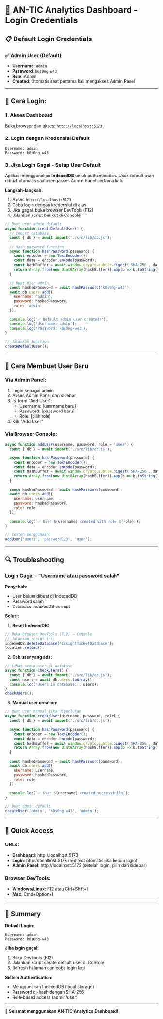 # 🔐 AN-TIC Analytics Dashboard - Login Credentials

## 📋 Default Login Credentials

### ✅ **Admin User (Default)**
- **Username**: `admin`
- **Password**: `k0s0ng-w43`
- **Role**: Admin
- **Created**: Otomatis saat pertama kali mengakses Admin Panel

---

## 🚀 **Cara Login:**

### 1. **Akses Dashboard**
Buka browser dan akses: `http://localhost:5173`

### 2. **Login dengan Kredensial Default**
```
Username: admin
Password: k0s0ng-w43
```

### 3. **Jika Login Gagal - Setup User Default**

Aplikasi menggunakan **IndexedDB** untuk authentication. User default akan dibuat otomatis saat mengakses Admin Panel pertama kali.

**Langkah-langkah:**
1. Akses `http://localhost:5173`
2. Coba login dengan kredensial di atas
3. Jika gagal, buka browser DevTools (F12)
4. Jalankan script berikut di Console:

```javascript
// Buat user admin default
async function createDefaultUser() {
  // Import database
  const { db } = await import('./src/lib/db.js');
  
  // Hash password function
  async function hashPassword(password) {
    const encoder = new TextEncoder();
    const data = encoder.encode(password);
    const hashBuffer = await window.crypto.subtle.digest('SHA-256', data);
    return Array.from(new Uint8Array(hashBuffer)).map(b => b.toString(16).padStart(2, '0')).join('');
  }
  
  // Buat user admin
  const hashedPassword = await hashPassword('k0s0ng-w43');
  await db.users.add({
    username: 'admin',
    password: hashedPassword,
    role: 'admin'
  });
  
  console.log('✅ Default admin user created!');
  console.log('Username: admin');
  console.log('Password: k0s0ng-w43');
}

// Jalankan function
createDefaultUser();
```

---

## 👥 **Cara Membuat User Baru**

### **Via Admin Panel:**
1. Login sebagai admin
2. Akses Admin Panel dari sidebar
3. Isi form "Add User":
   - Username: [username baru]
   - Password: [password baru]
   - Role: [pilih role]
4. Klik "Add User"

### **Via Browser Console:**
```javascript
async function addUser(username, password, role = 'user') {
  const { db } = await import('./src/lib/db.js');
  
  async function hashPassword(password) {
    const encoder = new TextEncoder();
    const data = encoder.encode(password);
    const hashBuffer = await window.crypto.subtle.digest('SHA-256', data);
    return Array.from(new Uint8Array(hashBuffer)).map(b => b.toString(16).padStart(2, '0')).join('');
  }
  
  const hashedPassword = await hashPassword(password);
  await db.users.add({
    username: username,
    password: hashedPassword,
    role: role
  });
  
  console.log(`✅ User ${username} created with role ${role}`);
}

// Contoh penggunaan:
addUser('user1', 'password123', 'user');
```

---

## 🔍 **Troubleshooting**

### **Login Gagal - "Username atau password salah"**

**Penyebab:**
- User belum dibuat di IndexedDB
- Password salah
- Database IndexedDB corrupt

**Solusi:**
1. **Reset IndexedDB:**
```javascript
// Buka browser DevTools (F12) → Console
// Jalankan script ini:
indexedDB.deleteDatabase('InsightTicketDatabase');
location.reload();
```

2. **Cek user yang ada:**
```javascript
// Lihat semua user di database
async function checkUsers() {
  const { db } = await import('./src/lib/db.js');
  const users = await db.users.toArray();
  console.log('Users in database:', users);
}
checkUsers();
```

3. **Manual user creation:**
```javascript
// Buat user manual jika diperlukan
async function createUser(username, password, role) {
  const { db } = await import('./src/lib/db.js');
  
  async function hashPassword(password) {
    const encoder = new TextEncoder();
    const data = encoder.encode(password);
    const hashBuffer = await window.crypto.subtle.digest('SHA-256', data);
    return Array.from(new Uint8Array(hashBuffer)).map(b => b.toString(16).padStart(2, '0')).join('');
  }
  
  const hashedPassword = await hashPassword(password);
  await db.users.add({
    username: username,
    password: hashedPassword,
    role: role
  });
  
  console.log(`✅ User ${username} created successfully`);
}

// Buat admin default
createUser('admin', 'k0s0ng-w43', 'admin');
```

---

## 📱 **Quick Access**

### **URLs:**
- **Dashboard**: http://localhost:5173
- **Login**: http://localhost:5173 (redirect otomatis jika belum login)
- **Admin Panel**: http://localhost:5173 (setelah login, pilih dari sidebar)

### **Browser DevTools:**
- **Windows/Linux**: F12 atau Ctrl+Shift+I
- **Mac**: Cmd+Option+I

---

## 🎯 **Summary**

**Default Login:**
```
Username: admin
Password: k0s0ng-w43
```

**Jika login gagal:**
1. Buka DevTools (F12)
2. Jalankan script create default user di Console
3. Refresh halaman dan coba login lagi

**Sistem Authentication:**
- Menggunakan IndexedDB (local storage)
- Password di-hash dengan SHA-256
- Role-based access (admin/user)

---

**🎉 Selamat menggunakan AN-TIC Analytics Dashboard!**